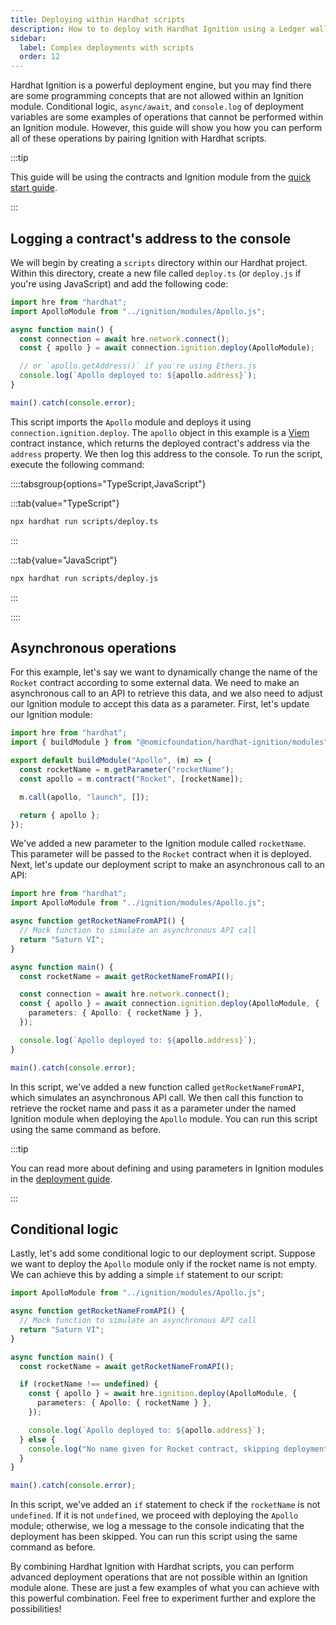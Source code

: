 ```yaml
---
title: Deploying within Hardhat scripts
description: How to to deploy with Hardhat Ignition using a Ledger wallet
sidebar:
  label: Complex deployments with scripts
  order: 12
---
```


Hardhat Ignition is a powerful deployment engine, but you may find there are some programming concepts that are not allowed within an Ignition module. Conditional logic, `async/await`, and `console.log` of deployment variables are some examples of operations that cannot be performed within an Ignition module. However, this guide will show you how you can perform all of these operations by pairing Ignition with Hardhat scripts.

:::tip

This guide will be using the contracts and Ignition module from the [quick start guide](/ignition/docs/getting-started#quick-start).

:::

## Logging a contract's address to the console

We will begin by creating a `scripts` directory within our Hardhat project. Within this directory, create a new file called `deploy.ts` (or `deploy.js` if you're using JavaScript) and add the following code:

```typescript
import hre from "hardhat";
import ApolloModule from "../ignition/modules/Apollo.js";

async function main() {
  const connection = await hre.network.connect();
  const { apollo } = await connection.ignition.deploy(ApolloModule);

  // or `apollo.getAddress()` if you're using Ethers.js
  console.log(`Apollo deployed to: ${apollo.address}`);
}

main().catch(console.error);
```

This script imports the `Apollo` module and deploys it using `connection.ignition.deploy`. The `apollo` object in this example is a [Viem](https://viem.sh) contract instance, which returns the deployed contract's address via the `address` property. We then log this address to the console. To run the script, execute the following command:

::::tabsgroup{options="TypeScript,JavaScript"}

:::tab{value="TypeScript"}

```sh
npx hardhat run scripts/deploy.ts
```

:::

:::tab{value="JavaScript"}

```sh
npx hardhat run scripts/deploy.js
```

:::

::::

## Asynchronous operations

For this example, let's say we want to dynamically change the name of the `Rocket` contract according to some external data. We need to make an asynchronous call to an API to retrieve this data, and we also need to adjust our Ignition module to accept this data as a parameter. First, let's update our Ignition module:

```typescript {4}
import hre from "hardhat";
import { buildModule } from "@nomicfoundation/hardhat-ignition/modules";

export default buildModule("Apollo", (m) => {
  const rocketName = m.getParameter("rocketName");
  const apollo = m.contract("Rocket", [rocketName]);

  m.call(apollo, "launch", []);

  return { apollo };
});
```

We've added a new parameter to the Ignition module called `rocketName`. This parameter will be passed to the `Rocket` contract when it is deployed. Next, let's update our deployment script to make an asynchronous call to an API:

```typescript
import hre from "hardhat";
import ApolloModule from "../ignition/modules/Apollo.js";

async function getRocketNameFromAPI() {
  // Mock function to simulate an asynchronous API call
  return "Saturn VI";
}

async function main() {
  const rocketName = await getRocketNameFromAPI();

  const connection = await hre.network.connect();
  const { apollo } = await connection.ignition.deploy(ApolloModule, {
    parameters: { Apollo: { rocketName } },
  });

  console.log(`Apollo deployed to: ${apollo.address}`);
}

main().catch(console.error);
```

In this script, we've added a new function called `getRocketNameFromAPI`, which simulates an asynchronous API call. We then call this function to retrieve the rocket name and pass it as a parameter under the named Ignition module when deploying the `Apollo` module. You can run this script using the same command as before.

:::tip

You can read more about defining and using parameters in Ignition modules in the [deployment guide](/ignition/docs/guides/deploy#defining-parameters-during-deployment).

:::

## Conditional logic

Lastly, let's add some conditional logic to our deployment script. Suppose we want to deploy the `Apollo` module only if the rocket name is not empty. We can achieve this by adding a simple `if` statement to our script:

```typescript
import ApolloModule from "../ignition/modules/Apollo.js";

async function getRocketNameFromAPI() {
  // Mock function to simulate an asynchronous API call
  return "Saturn VI";
}

async function main() {
  const rocketName = await getRocketNameFromAPI();

  if (rocketName !== undefined) {
    const { apollo } = await hre.ignition.deploy(ApolloModule, {
      parameters: { Apollo: { rocketName } },
    });

    console.log(`Apollo deployed to: ${apollo.address}`);
  } else {
    console.log("No name given for Rocket contract, skipping deployment");
  }
}

main().catch(console.error);
```

In this script, we've added an `if` statement to check if the `rocketName` is not `undefined`. If it is not `undefined`, we proceed with deploying the `Apollo` module; otherwise, we log a message to the console indicating that the deployment has been skipped. You can run this script using the same command as before.

By combining Hardhat Ignition with Hardhat scripts, you can perform advanced deployment operations that are not possible within an Ignition module alone. These are just a few examples of what you can achieve with this powerful combination. Feel free to experiment further and explore the possibilities!
